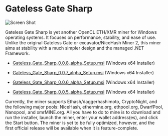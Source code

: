 # Gateless Gate Sharp

![Screen Shot](https://i.imgur.com/2uxU07X.png)

Gateless Gate Sharp is yet another OpenCL ETH/XMR miner for Windows operating systems. It focuses on performance, stability, and ease of use.
Unlike the original Gateless Gate or excavator/NiceHash Miner 2, this miner aims at stability with a much simpler design and the managed .NET Framework.

* [Gateless_Gate_Sharp_0.0.8_alpha_Setup.msi](https://github.com/zawawawa/GatelessGateSharp/releases/download/v0.0.8-alpha/Gateless_Gate_Sharp_0.0.8_alpha_Setup.msi) (Windows x64 Installer)

* [Gateless_Gate_Sharp_0.0.7_alpha_Setup.msi](https://github.com/zawawawa/GatelessGateSharp/releases/download/v0.0.7-alpha/Gateless_Gate_Sharp_0.0.7_alpha_Setup.msi) (Windows x64 Installer)

* [Gateless_Gate_Sharp_0.0.6_alpha_Setup.msi](https://github.com/zawawawa/GatelessGateSharp/releases/download/v0.0.6-alpha/Gateless_Gate_Sharp_0.0.6_alpha_Setup.msi) (Windows x64 Installer)

* [Gateless_Gate_Sharp_0.0.5_alpha_Setup.msi](https://github.com/zawawawa/GatelessGateSharp/releases/download/v0.0.5-alpha/Gateless_Gate_Sharp_0.0.5_alpha_Setup.msi) (Windows x64 Installer)

Currently, the miner supports Ethash/daggerhashimoto, CryptoNight, and the following major pools: NiceHash, ethermine.org, ethpool.org, DwarfPool, Nanopool, and xmrMINE.org. All you have to do to mine is to download and run the installer, launch the miner, enter your wallet address(es), and click the Start button. The miner is yet to be fully optimized, however, and the first official release will be available when it is feature-complete.
